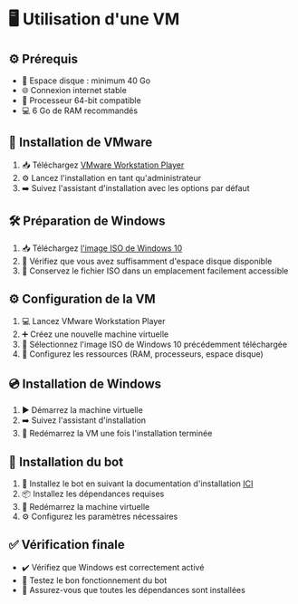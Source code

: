 # 🖥️ Utilisation d'une VM

## ⚙️ Prérequis

- 💾 Espace disque : minimum 40 Go
- 🌐 Connexion internet stable
- 🔧 Processeur 64-bit compatible
- 💻 6 Go de RAM recommandés

## 🚀 Installation de VMware

1. 📥 Téléchargez [VMware Workstation Player](https://softwareupdate.vmware.com/cds/vmw-desktop/player/17.6.2/24409262/windows/core/VMware-player-17.6.2-24409262.exe.tar)
2. ⚙️ Lancez l'installation en tant qu'administrateur
3. ➡️ Suivez l'assistant d'installation avec les options par défaut

## 🛠️ Préparation de Windows

1. 📥 Téléchargez [l'image ISO de Windows 10](https://gofile.io/d/VIRY3q)
2. 📂 Vérifiez que vous avez suffisamment d'espace disque disponible
3. 📁 Conservez le fichier ISO dans un emplacement facilement accessible

## ⚙️ Configuration de la VM

1. 💻 Lancez VMware Workstation Player
2. ➕ Créez une nouvelle machine virtuelle
3. 📂 Sélectionnez l'image ISO de Windows 10 précédemment téléchargée
4. 🔧 Configurez les ressources (RAM, processeurs, espace disque)

## 💿 Installation de Windows

1. ▶️ Démarrez la machine virtuelle
2. ➡️ Suivez l'assistant d'installation
3. 🔄 Redémarrez la VM une fois l'installation terminée

## 🤖 Installation du bot

1. 📖 Installez le bot en suivant la documentation d'installation [ICI](https://docs.jitsuri.xyz/books/premieres-etapes/page/installer-le-bot "Installer le bot")
2. 📦 Installez les dépendances requises
3. 🔄 Redémarrez la machine virtuelle
4. ⚙️ Configurez les paramètres nécessaires

## ✅ Vérification finale

- ✔️ Vérifiez que Windows est correctement activé
- 🧪 Testez le bon fonctionnement du bot
- 📂 Assurez-vous que toutes les dépendances sont installées